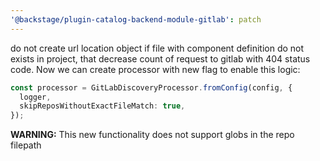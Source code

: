 ```yaml
---
'@backstage/plugin-catalog-backend-module-gitlab': patch
---
```


do not create url location object if file with component definition do not exists in project, that decrease count of request to gitlab with 404 status code. Now we can create processor with new flag to enable this logic:

```ts
const processor = GitLabDiscoveryProcessor.fromConfig(config, {
  logger,
  skipReposWithoutExactFileMatch: true,
});
```

**WARNING:** This new functionality does not support globs in the repo filepath
